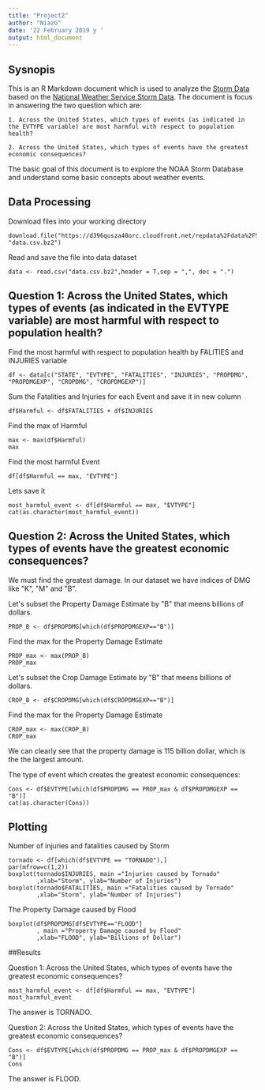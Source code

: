 ```yaml
---
title: "Project2"
author: "NiazG"
date: '22 February 2019 y '
output: html_document
---
```

## Sysnopis
This is an R Markdown document which is used to analyze the [Storm Data](https://d396qusza40orc.cloudfront.net/repdata%2Fdata%2FStormData.csv.bz2) based on the [National Weather Service Storm Data](https://d396qusza40orc.cloudfront.net/repdata%2Fpeer2_doc%2Fpd01016005curr.pdf). The document is focus in answering the two question which are:

    1. Across the United States, which types of events (as indicated in the EVTYPE variable) are most harmful with respect to population health?

    2. Across the United States, which types of events have the greatest economic consequences? 

The basic goal of this document is to explore the NOAA Storm Database and understand some basic concepts about weather events.

## Data Processing

Download files into your working directory  
``` {r, echo = TRUE}
download.file("https://d396qusza40orc.cloudfront.net/repdata%2Fdata%2FStormData.csv.bz2", "data.csv.bz2")
```
Read and save the file into data dataset
``` {r, echo = TRUE}
data <- read.csv("data.csv.bz2",header = T,sep = ",", dec = ".")
```
## Question 1: Across the United States, which types of events (as indicated in the EVTYPE variable) are most harmful with respect to population health?

Find the most harmful with respect to population health by FALITIES and INJURIES variable
``` {r, echo = TRUE}
df <- data[c("STATE", "EVTYPE", "FATALITIES", "INJURIES", "PROPDMG", "PROPDMGEXP", "CROPDMG", "CROPDMGEXP")]
```

Sum the Fatalities and Injuries for each Event and save it in new column
``` {r, echo = TRUE}
df$Harmful <- df$FATALITIES + df$INJURIES
```

Find the max of Harmful
``` {r, echo = TRUE}
max <- max(df$Harmful)
max
```

Find the most harmful Event
``` {r, echo = TRUE}
df[df$Harmful == max, "EVTYPE"]
```

Lets save it
``` {r, echo = TRUE}
most_harmful_event <- df[df$Harmful == max, "EVTYPE"]
cat(as.character(most_harmful_event))
```
## Question 2: Across the United States, which types of events have the greatest economic consequences?

We must find the greatest damage. In our dataset we have indices of DMG like "K", "M" and "B".

Let's subset the Property Damage Estimate by "B" that meens billions of dollars.
``` {r, echo = TRUE}
PROP_B <- df$PROPDMG[which(df$PROPDMGEXP=="B")]
```

Find the max for the Property Damage Estimate 
``` {r, echo = TRUE}
PROP_max <- max(PROP_B)
PROP_max
```

Let's subset the Crop Damage Estimate by "B" that meens billions of dollars.
``` {r, echo = TRUE}
CROP_B <- df$CROPDMG[which(df$CROPDMGEXP=="B")]
```

Find the max for the Property Damage Estimate 
``` {r, echo = TRUE}
CROP_max <- max(CROP_B)
CROP_max
```
We can clearly see that the property damage is 115 billion dollar, which is the the largest amount.

The type of event which creates the greatest economic consequences:
``` {r, echo = TRUE}
Cons <- df$EVTYPE[which(df$PROPDMG == PROP_max & df$PROPDMGEXP == "B")]
cat(as.character(Cons))
```

## Plotting

Number of injuries and fatalities caused by Storm
``` {r, echo = TRUE}
tornado <- df[which(df$EVTYPE == "TORNADO"),]
par(mfrow=c(1,2))
boxplot(tornado$INJURIES, main ="Injuries caused by Tornado"
        ,xlab="Storm", ylab="Number of Injuries")
boxplot(tornado$FATALITIES, main ="Fatalities caused by Tornado"
        ,xlab="Storm", ylab="Number of Injuries")
```

The Property Damage caused by Flood
``` {r, echo = TRUE}
boxplot(df$PROPDMG[df$EVTYPE=="FLOOD"]
        , main ="Property Damage caused by Flood"
        ,xlab="FLOOD", ylab="Billions of Dollar")
```
##Results

Question 1: Across the United States, which types of events have the greatest economic consequences?
``` {r, echo = TRUE}
most_harmful_event <- df[df$Harmful == max, "EVTYPE"]
most_harmful_event
```
The answer is TORNADO.

Question 2: Across the United States, which types of events have the greatest economic consequences?
``` {r, echo = TRUE}
Cons <- df$EVTYPE[which(df$PROPDMG == PROP_max & df$PROPDMGEXP == "B")]
Cons
```
The answer is FLOOD.
